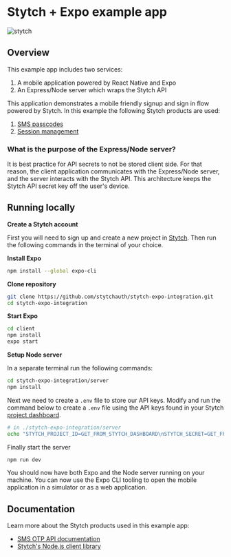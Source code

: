 # Stytch + Expo example app
![stytch](https://user-images.githubusercontent.com/100632220/169160947-332d26eb-247e-436c-86bc-73e9cf0dbaa0.png)

## Overview
This example app includes two services:
1. A mobile application powered by React Native and Expo
2. An Express/Node server which wraps the Stytch API

This application demonstrates a mobile friendly signup and sign in flow powered by Stytch. In this example the following Stytch products are used:
1. [SMS passcodes](https://stytch.com/products/sms-passcodes)
2. [Session management](https://stytch.com/products/session-management)

### What is the purpose of the Express/Node server?
It is best practice for API secrets to not be stored client side. For that reason, the client application communicates with the Express/Node server, and the server interacts with the Stytch API. This architecture keeps the Stytch API secret key off the user's device.

## Running locally

**Create a Stytch account**

First you will need to sign up and create a new project in [Stytch](https://stytch.com/). Then run the following commands in the terminal of your choice.

**Install Expo**
```bash
npm install --global expo-cli
```

**Clone repository**
```bash
git clone https://github.com/stytchauth/stytch-expo-integration.git
cd stytch-expo-integration
```

**Start Expo**
```bash
cd client
npm install
expo start
```
**Setup Node server**

In a separate terminal run the following commands:
```bash
cd stytch-expo-integration/server 
npm install
```

Next we need to create a `.env` file to store our API keys. Modify and run the command below to create a `.env` file using the API keys found in your Stytch [project dashboard](https://stytch.com/dashboard/api-keys).
```bash
# in ./stytch-expo-integration/server
echo "STYTCH_PROJECT_ID=GET_FROM_STYTCH_DASHBOARD\nSTYTCH_SECRET=GET_FROM_STYTCH_DASHBOARD" > .env
```

Finally start the server
```bash
npm run dev
```


You should now have both Expo and the Node server running on your machine. You can now use the Expo CLI tooling to open the mobile application in a simulator or as a web application.

## Documentation
Learn more about the Stytch products used in this example app:
- [SMS OTP API documentation](https://stytch.com/docs/api/sms-otp-overview)
- [Stytch's Node.js client library](https://www.npmjs.com/package/stytch)
